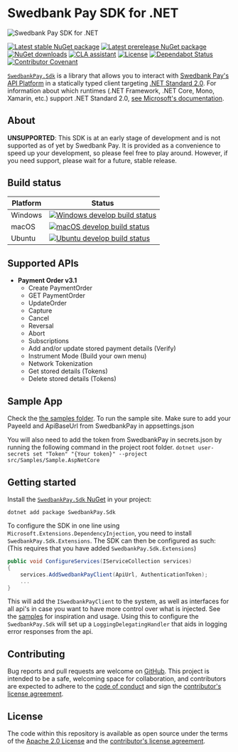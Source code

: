 # Swedbank Pay SDK for .NET

![Swedbank Pay SDK for .NET][opengraph-image]

[![Latest stable NuGet package][nuget-stable-badge]][nuget]
[![Latest prerelease NuGet package][nuget-pre-badge]][nuget]
[![NuGet downloads][nuget-downloads-badge]][nuget]
[![CLA assistant][cla-badge]][cla]
[![License][license-badge]][license]
[![Dependabot Status][dependabot-badge]][dependabot]
[![Contributor Covenant][coc-badge]][coc]

[`SwedbankPay.Sdk`][nuget] is a library that allows you to interact with
[Swedbank Pay's API Platform][dev-portal] in a statically typed client targeting
[.NET Standard 2.0][netstandard]. For information about which runtimes (.NET
Framework, .NET Core, Mono, Xamarin, etc.) support .NET Standard 2.0, [see
Microsoft's documentation][netstandard-impl].

## About

**UNSUPPORTED**: This SDK is at an early stage of development and is not
supported as of yet by Swedbank Pay. It is provided as a convenience to speed
up your development, so please feel free to play around. However, if you need
support, please wait for a future, stable release.

## Build status

| Platform | Status                                                                |
| -------- | --------------------------------------------------------------------- |
| Windows  | [![Windows develop build status][azdo-win-badge]][azdo-win-link]      |
| macOS    | [![macOS develop build status][azdo-mac-badge]][azdo-mac-link]        |
| Ubuntu   | [![Ubuntu develop build status][azdo-ubuntu-badge]][azdo-ubuntu-link] |

## Supported APIs

-   **Payment Order v3.1**
    - Create PaymentOrder
    - GET PaymentOrder
    - UpdateOrder
    - Capture
    - Cancel
    - Reversal
    - Abort
    - Subscriptions
    - Add and/or update stored payment details (Verify)
    - Instrument Mode (Build your own menu)
    - Network Tokenization
    - Get stored details (Tokens)
    - Delete stored details (Tokens)
    
## Sample App

Check the [the samples folder][samples].
To run the sample site. Make sure to add your PayeeId and ApiBaseUrl from SwedbankPay in appsettings.json

You will also need to add the token from SwedbankPay in secrets.json by running the following command in the project root folder.
`dotnet user-secrets set "Token" "{Your token}" --project src/Samples/Sample.AspNetCore`

## Getting started

Install the [`SwedbankPay.Sdk` NuGet][nuget] in your project:

```shell
dotnet add package SwedbankPay.Sdk
```

To configure the SDK in one line using `Microsoft.Extensions.DependencyInjection`,
you need to install `SwedbankPay.Sdk.Extensions`. The SDK can then be configured
as such:
(This requires that you have added `SwedbankPay.Sdk.Extensions`)

```csharp
public void ConfigureServices(IServiceCollection services)
{
    services.AddSwedbankPayClient(ApiUrl, AuthenticationToken);
    ...
}
```

This will add the `ISwedbankPayClient` to the system, as well as interfaces for
all api's in case you want to have more control over what is injected.
See the [samples][samples] for inspiration and usage.
Using this to configure the `SwedbankPay.Sdk` will set up a
`LoggingDelegatingHandler` that aids in logging error responses from the api.

## Contributing

Bug reports and pull requests are welcome on [GitHub][github]. This project is
intended to be a safe, welcoming space for collaboration, and contributors are
expected to adhere to the [code of conduct][coc] and sign the
[contributor's license agreement][cla].

## License

The code within this repository is available as open source under the terms of
the [Apache 2.0 License][license] and the [contributor's license
agreement][cla].

  [azdo-mac-badge]:         https://dev.azure.com/SwedbankPay/swedbank-pay-sdk-dotnet/_apis/build/status/sdk-dotnet-macOS-Dev-CI?branchName=develop
  [azdo-mac-link]:          https://dev.azure.com/SwedbankPay/swedbank-pay-sdk-dotnet/_build/latest?definitionId=5&branchName=develop
  [azdo-ubuntu-badge]:      https://dev.azure.com/SwedbankPay/swedbank-pay-sdk-dotnet/_apis/build/status/sdk-dotnet-ubuntu-Dev-CI?branchName=develop
  [azdo-ubuntu-link]:       https://dev.azure.com/SwedbankPay/swedbank-pay-sdk-dotnet/_build/latest?definitionId=3&branchName=develop
  [azdo-win-badge]:         https://dev.azure.com/SwedbankPay/swedbank-pay-sdk-dotnet/_apis/build/status/sdk-dotnet-Dev-CI?branchName=develop
  [azdo-win-link]:          https://dev.azure.com/SwedbankPay/swedbank-pay-sdk-dotnet/_build/latest?definitionId=1&branchName=develop
  [cla-badge]:              https://cla-assistant.io/readme/badge/SwedbankPay/swedbank-pay-sdk-dotnet
  [cla]:                    https://cla-assistant.io/SwedbankPay/swedbank-pay-sdk-dotnet
  [coc-badge]:              https://img.shields.io/badge/Contributor%20Covenant-v2.0%20adopted-ff69b4.svg
  [coc]:                    ./CODE_OF_CONDUCT.md
  [dependabot-badge]:       https://api.dependabot.com/badges/status?host=github&repo=SwedbankPay/swedbank-pay-sdk-dotnet
  [dependabot]:             https://dependabot.com
  [dev-portal]:             https://developer.swedbankpay.com/
  [github]:                 https://github.com/SwedbankPay/swedbank-pay-sdk-dotnet
  [license-badge]:          https://img.shields.io/github/license/SwedbankPay/swedbank-pay-sdk-dotnet
  [license]:                https://opensource.org/licenses/Apache-2.0
  [netstandard-impl]:       https://docs.microsoft.com/en-us/dotnet/standard/net-standard#net-implementation-support
  [netstandard]:            https://docs.microsoft.com/en-us/dotnet/standard/net-standard
  [nuget-downloads-badge]:  https://img.shields.io/nuget/dt/SwedbankPay.Sdk
  [nuget-pre-badge]:        https://img.shields.io/nuget/vpre/SwedbankPay.Sdk
  [nuget-stable-badge]:     https://img.shields.io/nuget/v/SwedbankPay.Sdk
  [nuget]:                  https://www.nuget.org/packages/SwedbankPay.Sdk
  [opengraph-image]:        https://repository-images.githubusercontent.com/211096861/84938580-53e8-11ea-8062-53a4f9ad981c
  [samples]:                https://github.com/SwedbankPay/swedbank-pay-sdk-dotnet/tree/master/src/Samples
